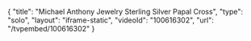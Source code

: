 {
    "title": "Michael Anthony Jewelry Sterling Silver Papal Cross",
    "type": "solo",
    "layout": "iframe-static",
    "videoId": "100616302",
    "url": "\/tvpembed\/100616302"
}